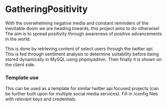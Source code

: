# GatheringPositivity

With the overwhelming negative media and constant reminders of the inevitable doom we are heading towards, this project aims to do otherwise!
The aim is to spread positivity through awareness of positive advancements in the world.

This is done by retrieving content of select users through the twitter api. This is fed through sentiment analysis to determine suitability before being stored dynamically in MySQL using phpmyadmin. Then finally it is shown on the client side.


### Template use

This can be used as a template for similar twitter api focused projects (can be further built upon for multiple social media services). Fill in /config files with relevant keys and credentials.
